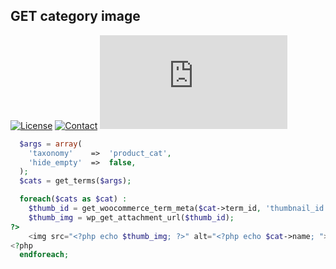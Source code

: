 ## GET category image
[![License](https://img.shields.io/github/license/dedewiweka/snippets?color=brightgreen)](https://github.com/dedewiweka/snippets/blob/main/LICENSE) [![Contact](https://img.shields.io/badge/contact-Dede%20Wiweka-orange)](https://dede.wiweka.com/development) ![File size](https://img.shields.io/github/size/dedewiweka/snippets/Woocommerce/get-category-image.md) 
```php
  $args = array(
    'taxonomy'    =>  'product_cat',
    'hide_empty'  =>  false,
  );
  $cats = get_terms($args);

  foreach($cats as $cat) : 
    $thumb_id = get_woocommerce_term_meta($cat->term_id, 'thumbnail_id', true);
    $thumb_img = wp_get_attachment_url($thumb_id);
?>
    <img src="<?php echo $thumb_img; ?>" alt="<?php echo $cat->name; ">
<?php 
  endforeach;
```